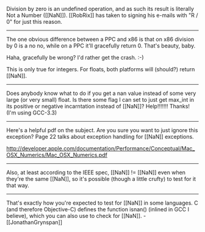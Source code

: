 Division by zero is an undefined operation, and as such its result is literally Not a Number ([[NaN]]). [[RobRix]] has taken to signing his e-mails with "R / 0" for just this reason.

----

The one obvious difference between a PPC and x86 is that on x86 division by 0 is a no no, while on a PPC it'll gracefully return 0. That's beauty, baby.

Haha, gracefully be wrong?  I'd rather get the crash. :-)

This is only true for integers. For floats, both platforms will (should?) return [[NaN]].

----

Does anybody know what to do if you get a nan value instead of some very large (or very small) float.  Is there some flag I can set to just get max_int in its positive or negative incarntation instead of [[NaN]]?  Help!!!!!!!  Thanks!  (I'm using GCC-3.3)

----

Here's a helpful pdf on the subject. Are you sure you want to just ignore this exception? Page 22 talks about exception handling for [[NaN]] exceptions. 

http://developer.apple.com/documentation/Performance/Conceptual/Mac_OSX_Numerics/Mac_OSX_Numerics.pdf

----

Also, at least according to the IEEE spec, [[NaN]] != [[NaN]] even when they're the same [[NaN]], so it's possible (though a little crufty) to test for it that way.

----

That's exactly how you're expected to test for [[NaN]] in some languages. C (and therefore Objective-C) defines the function isnan() (inlined in GCC I believe), which you can also use to check for [[NaN]]. -[[JonathanGrynspan]]